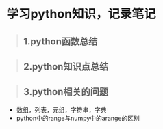 # 学习python知识，记录笔记
>## 1.python函数总结

>## 2.python知识点总结

>## 3.python相关的问题
* 数组，列表，元组，字符串，字典
* python中的range与numpy中的arange的区别
